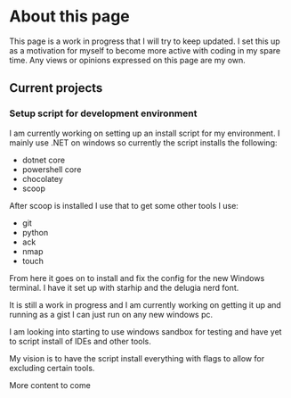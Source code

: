 # About this page
This page is a work in progress that I will try to keep updated. I set this up as a motivation for myself to become more active with coding in my spare time. Any views or opinions expressed on this page are my own.

## Current projects

### Setup script for development environment
I am currently working on setting up an install script for my environment. I mainly use .NET on windows so currently the script installs the following:

* dotnet core
* powershell core
* chocolatey
* scoop

After scoop is installed I use that to get some other tools I use:

* git
* python
* ack
* nmap
* touch

From here it goes on to install and fix the config for the new Windows terminal.
I have it set up with starhip and the delugia nerd font.

It is still a work in progress and I am currently working on getting it up and running as a gist I can just run on any new windows pc.

I am looking into starting to use windows sandbox for testing and have yet to script install of IDEs and other tools.


My vision is to have the script install everything with flags to allow for excluding certain tools.


More content to come
